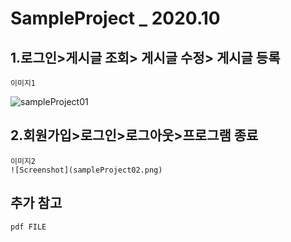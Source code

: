 SampleProject _ 2020.10
======================
## 1.로그인>게시글 조회> 게시글 수정> 게시글 등록
```
이미지1
```
![sampleProject01](https://user-images.githubusercontent.com/70561423/104798777-b1c10180-580c-11eb-807c-0033d0a366f3.png)



## 2.회원가입>로그인>로그아웃>프로그램 종료
```
이미지2
![Screenshot](sampleProject02.png)
```

## 추가 참고
```
pdf FILE
```
